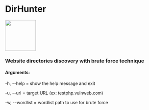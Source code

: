 # DirHunter

<p align="left">
  <img width="100" height="100" src="https://i.imgur.com/E2hqvEv.png">
</p>

### Website directories discovery with brute force technique
#### Arguments:

  -h, --help = show the help message and exit
  
  -u, --url = target URL (ex: testphp.vulnweb.com)
  
  -w, --wordlist = wordlist path to use for brute force
